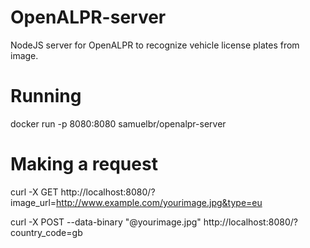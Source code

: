 # OpenALPR-server
NodeJS server for OpenALPR to recognize vehicle license plates from image.

# Running
docker run -p 8080:8080 samuelbr/openalpr-server

# Making a request
curl -X GET http://localhost:8080/?image_url=http://www.example.com/yourimage.jpg&type=eu

curl -X POST --data-binary "@yourimage.jpg" http://localhost:8080/?country_code=gb
